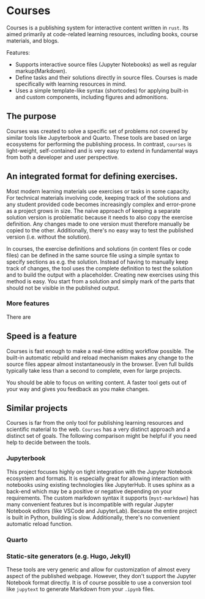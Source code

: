 # Courses

Courses is a publishing system for interactive content written in `rust`. Its aimed primarily at code-related learning 
resources, including books, course materials, and blogs.

Features:
- Supports interactive source files (Jupyter Notebooks) as well as regular markup(Markdown).
- Define tasks and their solutions directly in source files. Courses is made specifically with learning resources in mind.
- Uses a simple template-like syntax (shortcodes) for applying built-in and custom components, including figures and admonitions.

## The purpose

Courses was created to solve a specific set of problems not covered by similar tools like Jupyterbook and Quarto. 
These tools are based on large ecosystems for performing the publishing process. In contrast, `courses` is 
light-weight, self-contained and is very easy to extend in fundamental ways from both a developer and user perspective.

## An integrated format for defining exercises. 
Most modern learning materials use exercises or tasks in some capacity. For technical materials involving code, 
keeping track of the solutions and any student provided code becomes increasingly complex and error-prone as a project 
grows in size. The naive approach of keeping a separate solution version is problematic because it needs to also 
copy the exercise definition. Any changes made to one version must therefore manually be copied to the other. 
Additionally, there's no easy way to test the published version (i.e. without the solution).

In courses, the exercise definitions and solutions (in content files or code files) can be defined in the same source 
file using a simple syntax to 
specify sections as e.g. the solution. Instead of having to manually keep track of changes, the tool uses the 
complete definition to test the solution and to build the output with a placeholder. Creating new exercises using 
this method is easy. You start from a solution and simply mark of the parts that should not be visible in the published output.

### More features
There are 

## Speed is a feature
Courses is fast enough to make a real-time editing workflow possible. The built-in automatic rebuild and reload 
mechanism makes any change to the source files appear almost instantaneously in the browser. Even full builds 
typically take less than a second to complete, even for large projects.

You should be able to focus on writing content. A faster tool gets out of your way and gives you feedback as you 
make changes.


## Similar projects
Courses is far from the only tool for publishing learning resources and scientific material to the web. `Courses` has 
a very distinct approach and a distinct set of goals. The following comparison might be helpful if you need help to 
decide between the tools.

### Jupyterbook
This project focuses highly on tight integration with the Jupyter Notebook ecosystem and formats. It is especially 
great for allowing interaction with notebooks using existing technologies like JupyterHub. It uses sphinx as a 
back-end which may be a positive or negative depending on your requirements. The custom markdown syntax it supports 
(`myst-markdown`) has many convenient features but is incompatible with regular Jupyter Notebook editors (like 
VSCode and JupyterLab). Because the entire project is built in Python, building is slow. Additionally, there's no 
convenient automatic reload function.

### Quarto

### Static-site generators (e.g. Hugo, Jekyll)
These tools are very generic and allow for customization of almost every aspect of the published webpage. However, 
they don't support the Jupyter Notebook format directly. It is of course possible to use a conversion tool like 
`jupytext` to generate Markdown from your `.ipynb` files. 